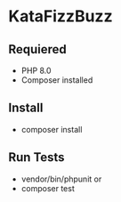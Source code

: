 # KataFizzBuzz

## Requiered

- PHP 8.0
- Composer installed

## Install

- composer install

## Run Tests

- vendor/bin/phpunit
or
- composer test

